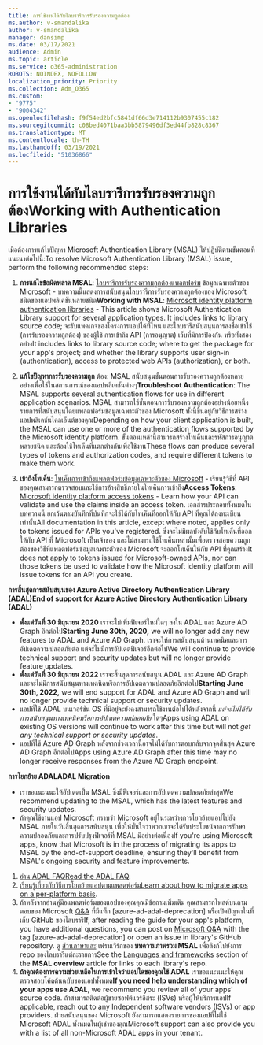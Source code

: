 ```yaml
---
title: การใช้งานได้กับไลบรารีการรับรองความถูกต้อง
ms.author: v-smandalika
author: v-smandalika
manager: dansimp
ms.date: 03/17/2021
audience: Admin
ms.topic: article
ms.service: o365-administration
ROBOTS: NOINDEX, NOFOLLOW
localization_priority: Priority
ms.collection: Adm_O365
ms.custom:
- "9775"
- "9004342"
ms.openlocfilehash: f9f54ed2bfc5841df66d3e714112b9307455c182
ms.sourcegitcommit: c08bed4071baa3bb5879496df3ed44fb828c8367
ms.translationtype: MT
ms.contentlocale: th-TH
ms.lasthandoff: 03/19/2021
ms.locfileid: "51036866"
---
```

# <a name="working-with-authentication-libraries"></a><span data-ttu-id="04014-102">การใช้งานได้กับไลบรารีการรับรองความถูกต้อง</span><span class="sxs-lookup"><span data-stu-id="04014-102">Working with Authentication Libraries</span></span>

<span data-ttu-id="04014-103">เมื่อต้องการแก้ไขปัญหา Microsoft Authentication Library (MSAL) ให้ปฏิบัติตามขั้นตอนที่แนะนาต่อไปนี้:</span><span class="sxs-lookup"><span data-stu-id="04014-103">To resolve Microsoft Authentication Library (MSAL) issue, perform the following recommended steps:</span></span>

1. <span data-ttu-id="04014-104">**การแก้ไขข้อผิดพลาด MSAL**: [ไลบรารีการรับรองความถูกต้องแพลตฟอร์ม](https://docs.microsoft.com/azure/active-directory/develop/reference-v2-libraries) ข้อมูลเฉพาะตัวของ Microsoft - บทความนี้แสดงการสนับสนุนไลบรารีการรับรองความถูกต้องของ Microsoft ชนิดของแอปพลิเคชันหลายชนิด</span><span class="sxs-lookup"><span data-stu-id="04014-104">**Working with MSAL**: [Microsoft identity platform authentication libraries](https://docs.microsoft.com/azure/active-directory/develop/reference-v2-libraries) - This article shows Microsoft Authentication Library support for several application types.</span></span> <span data-ttu-id="04014-105">It includes links to library source code; จะรับแพคเกจของโครงการแอปได้ที่ไหน และไลบรารีสนับสนุนการลงชื่อเข้าใช้ (การรับรองความถูกต้อง) ของผู้ใช้ การเข้าถึง API (การอนุญาต) เว็บที่มีการป้องกัน หรือทั้งสองอย่าง</span><span class="sxs-lookup"><span data-stu-id="04014-105">It includes links to library source code; where to get the package for your app's project; and whether the library supports user sign-in (authentication), access to protected web APIs (authorization), or both.</span></span>

2. <span data-ttu-id="04014-106">**แก้ไขปัญหาการรับรองความถูก** ต้อง: MSAL สนับสนุนขั้นตอนการรับรองความถูกต้องหลายอย่างเพื่อใช้ในสถานการณ์ของแอปพลิเคชันต่างๆ</span><span class="sxs-lookup"><span data-stu-id="04014-106">**Troubleshoot Authentication**: The MSAL supports several authentication flows for use in different application scenarios.</span></span> <span data-ttu-id="04014-107">MSAL สามารถใช้ขั้นตอนการรับรองความถูกต้องอย่างน้อยหนึ่งรายการที่สนับสนุนโดยแพลตฟอร์มข้อมูลเฉพาะตัวของ Microsoft ทั้งนี้ขึ้นอยู่กับวิธีการสร้างแอปพลิเคชันไคลเอ็นต์ของคุณ</span><span class="sxs-lookup"><span data-stu-id="04014-107">Depending on how your client application is built, the MSAL can use one or more of the authentication flows supported by the Microsoft identity platform.</span></span> <span data-ttu-id="04014-108">ขั้นตอนเหล่านี้สามารถสร้างโทเค็นและรหัสการอนุญาตหลายชนิด และต้องใช้โทเค็นที่แตกต่างกันเพื่อใช้งาน</span><span class="sxs-lookup"><span data-stu-id="04014-108">These flows can produce several types of tokens and authorization codes, and require different tokens to make them work.</span></span>

3. <span data-ttu-id="04014-109">**เข้าถึงโทเค็น**: [โทเค็นการเข้าถึงแพลตฟอร์มข้อมูลเฉพาะตัวของ Microsoft](https://docs.microsoft.com/azure/active-directory/develop/access-tokens) - เรียนรู้วิธีที่ API ของคุณสามารถตรวจสอบและใช้การอ้างสิทธิ์ภายในโทเค็นการเข้าถึง</span><span class="sxs-lookup"><span data-stu-id="04014-109">**Access Tokens**: [Microsoft identity platform access tokens](https://docs.microsoft.com/azure/active-directory/develop/access-tokens) - Learn how your API can validate and use the claims inside an access token.</span></span> <span data-ttu-id="04014-110">เอกสารประกอบทั้งหมดในบทความนี้ ยกเว้นตามบันทึกที่บันทึกจะใช้ได้กับโทเค็นที่ออกให้กับ API ที่คุณได้ลงทะเบียนเท่านั้น</span><span class="sxs-lookup"><span data-stu-id="04014-110">All documentation in this article, except where noted, applies only to tokens issued for APIs you've registered.</span></span> <span data-ttu-id="04014-111">ซึ่งจะไม่มีผลบังคับใช้กับโทเค็นที่ออกให้กับ API ที่ Microsoft เป็นเจ้าของ และไม่สามารถใช้โทเค็นเหล่านั้นเพื่อตรวจสอบความถูกต้องของวิธีที่แพลตฟอร์มข้อมูลเฉพาะตัวของ Microsoft จะออกโทเค็นให้กับ API ที่คุณสร้าง</span><span class="sxs-lookup"><span data-stu-id="04014-111">It does not apply to tokens issued for Microsoft-owned APIs, nor can those tokens be used to validate how the Microsoft identity platform will issue tokens for an API you create.</span></span>

<span data-ttu-id="04014-112">**การสิ้นสุดการสนับสนุนของ Azure Active Directory Authentication Library (ADAL)**</span><span class="sxs-lookup"><span data-stu-id="04014-112">**End of support for Azure Active Directory Authentication Library (ADAL)**</span></span>

- <span data-ttu-id="04014-113">**ตั้งแต่วันที่ 30 มิถุนายน 2020** เราจะไม่เพิ่มฟีเจอร์ใหม่ใดๆ ลงใน ADAL และ Azure AD Graph อีกต่อไป</span><span class="sxs-lookup"><span data-stu-id="04014-113">**Starting June 30th, 2020,** we will no longer add any new features to ADAL and Azure AD Graph.</span></span> <span data-ttu-id="04014-114">เราจะให้การสนับสนุนด้านเทคนิคและการอัปเดตความปลอดภัยต่อ แต่จะไม่มีการอัปเดตฟีเจอร์อีกต่อไป</span><span class="sxs-lookup"><span data-stu-id="04014-114">We will continue to provide technical support and security updates but will no longer provide feature updates.</span></span>
- <span data-ttu-id="04014-115">**ตั้งแต่วันที่ 30 มิถุนายน 2022** เราจะสิ้นสุดการสนับสนุน ADAL และ Azure AD Graph และจะไม่มีการสนับสนุนทางเทคนิคหรือการอัปเดตความปลอดภัยอีกต่อไป</span><span class="sxs-lookup"><span data-stu-id="04014-115">**Starting June 30th, 2022,** we will end support for ADAL and Azure AD Graph and will no longer provide technical support or security updates.</span></span>
- <span data-ttu-id="04014-116">แอปที่ใช้ ADAL บนเวอร์ชัน OS ที่มีอยู่จะยังคงสามารถใช้งานต่อไปได้หลังจากนี้ *แต่จะไม่ได้รับการสนับสนุนทางเทคนิคหรือการอัปเดตความปลอดภัย* ใดๆ</span><span class="sxs-lookup"><span data-stu-id="04014-116">Apps using ADAL on existing OS versions will continue to work after this time but will not *get any technical support or security updates*.</span></span>
- <span data-ttu-id="04014-117">แอปที่ใช้ Azure AD Graph หลังจากช่วงเวลานี้อาจไม่ได้รับการตอบกลับจากจุดสิ้นสุด Azure AD Graph อีกต่อไป</span><span class="sxs-lookup"><span data-stu-id="04014-117">Apps using Azure AD Graph after this time may no longer receive responses from the Azure AD Graph endpoint.</span></span>

<span data-ttu-id="04014-118">**การโยกย้าย ADAL**</span><span class="sxs-lookup"><span data-stu-id="04014-118">**ADAL Migration**</span></span>

- <span data-ttu-id="04014-119">เราขอแนะนนะให้อัปเดตเป็น MSAL ซึ่งมีฟีเจอร์และการอัปเดตความปลอดภัยล่าสุด</span><span class="sxs-lookup"><span data-stu-id="04014-119">We recommend updating to the MSAL, which has the latest features and security updates.</span></span>
- <span data-ttu-id="04014-120">ถ้าคุณใช้งานแอป Microsoft ทราบว่า Microsoft อยู่ในระหว่างการโยกย้ายแอปไปยัง MSAL ภายในวันสิ้นสุดการสนับสนุน เพื่อให้มั่นใจว่าพวกเขาจะได้รับประโยชน์จากการรักษาความปลอดภัยและการปรับปรุงฟีเจอร์ที่ MSAL มีอย่างต่อเนื่อง</span><span class="sxs-lookup"><span data-stu-id="04014-120">If you're using Microsoft apps, know that Microsoft is in the process of migrating its apps to MSAL by the end-of-support deadline, ensuring they'll benefit from MSAL's ongoing security and feature improvements.</span></span>

1. <span data-ttu-id="04014-121">[อ่าน ADAL FAQ](https://docs.microsoft.com/azure/active-directory/develop/msal-migration#frequently-asked-questions-faq)</span><span class="sxs-lookup"><span data-stu-id="04014-121">[Read the ADAL FAQ](https://docs.microsoft.com/azure/active-directory/develop/msal-migration#frequently-asked-questions-faq).</span></span>
2. <span data-ttu-id="04014-122">[เรียนรู้เกี่ยวกับวิธีการโยกย้ายแอปตามแพลตฟอร์ม](https://docs.microsoft.com/azure/active-directory/develop/msal-migration#migration-guidance)</span><span class="sxs-lookup"><span data-stu-id="04014-122">[Learn about how to migrate apps on a per-platform basis](https://docs.microsoft.com/azure/active-directory/develop/msal-migration#migration-guidance).</span></span>
3. <span data-ttu-id="04014-123">ถ้าหลังจากอ่านคู่มือแพลตฟอร์มของแอปของคุณคุณมีข้อถามเพิ่มเติม คุณสามารถโพสต์บนถามตอบของ Microsoft [Q&A](https://docs.microsoft.com/answers/topics/azure-ad-adal-deprecation.html) ที่มีแท็ก [azure-ad-adal-deprecation] หรือเปิดปัญหาในที่เก็บ GitHub ของไลบรารี</span><span class="sxs-lookup"><span data-stu-id="04014-123">If, after reading the guide for your app's platform, you have additional questions, you can post on [Microsoft Q&A](https://docs.microsoft.com/answers/topics/azure-ad-adal-deprecation.html) with the tag [azure-ad-adal-deprecation] or open an issue in library's GitHub repository.</span></span> <span data-ttu-id="04014-124">ดู [ส่วนภาษาและ](https://docs.microsoft.com/azure/active-directory/develop/msal-overview#languages-and-frameworks) เฟรมเวิร์กของ **บทความภาพรวม MSAL** เพื่อลิงก์ไปยังการ repo ของไลบรารีแต่ละรายการ</span><span class="sxs-lookup"><span data-stu-id="04014-124">See the [Languages and frameworks](https://docs.microsoft.com/azure/active-directory/develop/msal-overview#languages-and-frameworks) section of the **MSAL overview** article for links to each library's repo.</span></span>
4. <span data-ttu-id="04014-125">**ถ้าคุณต้องการความช่วยเหลือในการเข้าใจว่าแอปใดของคุณใช้ ADAL** เราขอแนะนนะให้คุณตรวจสอบโค้ดต้นฉบับของแอปทั้งหมด</span><span class="sxs-lookup"><span data-stu-id="04014-125">**If you need help understanding which of your apps use ADAL**, we recommend you review all of your apps' source code.</span></span> <span data-ttu-id="04014-126">ถ้าสามารถติดต่อผู้ขายซอฟต์แวร์อิสระ (ISVs) หรือผู้ให้บริการแอป</span><span class="sxs-lookup"><span data-stu-id="04014-126">If applicable, reach out to any Independent software vendors (ISVs) or app providers.</span></span> <span data-ttu-id="04014-127">ฝ่ายสนับสนุนของ Microsoft ยังสามารถแสดงรายการของแอปที่ไม่ใช่ Microsoft ADAL ทั้งหมดในผู้เช่าของคุณ</span><span class="sxs-lookup"><span data-stu-id="04014-127">Microsoft support can also provide you with a list of all non-Microsoft ADAL apps in your tenant.</span></span>







